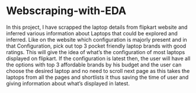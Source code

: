 # Webscraping-with-EDA
In this project, I have scrapped the laptop details from flipkart website and inferred various information about Laptops that could be explored and inferred. Like on the website which configuration is majorly present and in that Configuration, pick out top 3 pocket friendly laptop brands with good ratings. This will give the idea of what’s the configuration of most laptops displayed on flipkart. If the configuration is latest then, the user will have all the options with top 3 affordable brands by his budget and the user can choose the desired laptop and no need to scroll next page as this takes the laptops from all the pages and shortlists it thus saving the time of user and giving information about what’s displayed in latest.
